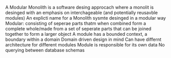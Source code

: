 A Modular Monolith is a software desing approcach where a monolit is desinged with an emphasis on interchageable (and potentially reusavble modules)
An explicti name for a Monolith sysmte desinged in a modular way
Modular: consisting of seperae parts thatm when combined form a complete whole/made from a set of seperate parts that can be joined together to form a larger object
A module has a bounded context, a boundary within a domain
Domain driven design in mind 
Can have differnt architecture for different modules 
Module is responsible for its own data
No querying between database schemas